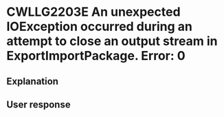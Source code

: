 # CWLLG2203E An unexpected IOException occurred during an attempt to close an output stream in ExportImportPackage.  Error: 0

## Explanation

## User response